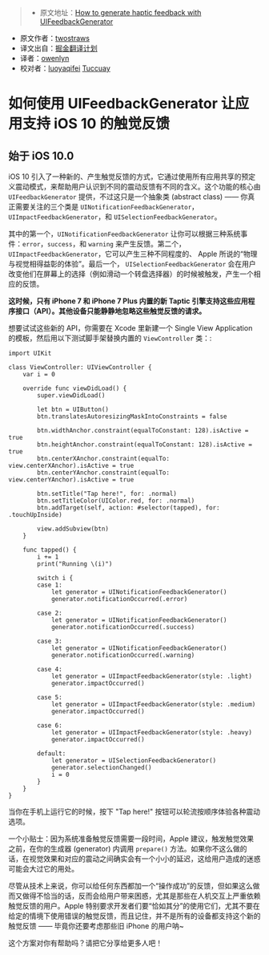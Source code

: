 > * 原文地址：[How to generate haptic feedback with UIFeedbackGenerator](https://www.hackingwithswift.com/example-code/uikit/how-to-generate-haptic-feedback-with-uifeedbackgenerator)
* 原文作者：[twostraws](https://twitter.com/twostraws)
* 译文出自：[掘金翻译计划](https://github.com/xitu/gold-miner)
* 译者：[owenlyn](https://github.com/owenlyn)
* 校对者：[luoyaqifei](http://www.zengmingxia.com/) [Tuccuay](https://github.com/Tuccuay)

# 如何使用 UIFeedbackGenerator 让应用支持 iOS 10 的触觉反馈




## 始于 iOS 10.0

iOS 10 引入了一种新的、产生触觉反馈的方式，它通过使用所有应用共享的预定义震动模式，来帮助用户认识到不同的震动反馈有不同的含义。这个功能的核心由 `UIFeedbackGenerator` 提供，不过这只是一个抽象类 (abstract class) —— 你真正需要关注的三个类是 `UINotificationFeedbackGenerator`，`UIImpactFeedbackGenerator`，和 `UISelectionFeedbackGenerator`。

其中的第一个，`UINotificationFeedbackGenerator` 让你可以根据三种系统事件：`error`，`success`，和 `warning` 来产生反馈。第二个，`UIImpactFeedbackGenerator`，它可以产生三种不同程度的、 Apple 所说的“物理与视觉相得益彰的体验”。最后一个， `UISelectionFeedbackGenerator` 会在用户改变他们在屏幕上的选择（例如滑动一个转盘选择器）的时候被触发，产生一个相应的反馈。

**这时候，只有 iPhone 7 和 iPhone 7 Plus 内置的新 Taptic 引擎支持这些应用程序接口（API）。其他设备只能静静地忽略这些触觉反馈的请求。**

想要试试这些新的 API，你需要在 Xcode 里新建一个 Single View Application 的模板，然后用以下测试脚手架替换内置的 `ViewController` 类：:

    import UIKit

    class ViewController: UIViewController {
    	var i = 0

    	override func viewDidLoad() {
    		super.viewDidLoad()

    		let btn = UIButton()
    		btn.translatesAutoresizingMaskIntoConstraints = false

    		btn.widthAnchor.constraint(equalToConstant: 128).isActive = true
    		btn.heightAnchor.constraint(equalToConstant: 128).isActive = true
    		btn.centerXAnchor.constraint(equalTo: view.centerXAnchor).isActive = true
    		btn.centerYAnchor.constraint(equalTo: view.centerYAnchor).isActive = true

    		btn.setTitle("Tap here!", for: .normal)
    		btn.setTitleColor(UIColor.red, for: .normal)
    		btn.addTarget(self, action: #selector(tapped), for: .touchUpInside)

    		view.addSubview(btn)
    	}

    	func tapped() {
    		i += 1
    		print("Running \(i)")

    		switch i {
    		case 1:
    			let generator = UINotificationFeedbackGenerator()
    			generator.notificationOccurred(.error)

    		case 2:
    			let generator = UINotificationFeedbackGenerator()
    			generator.notificationOccurred(.success)

    		case 3:
    			let generator = UINotificationFeedbackGenerator()
    			generator.notificationOccurred(.warning)

    		case 4:
    			let generator = UIImpactFeedbackGenerator(style: .light)
    			generator.impactOccurred()

    		case 5:
    			let generator = UIImpactFeedbackGenerator(style: .medium)
    			generator.impactOccurred()

    		case 6:
    			let generator = UIImpactFeedbackGenerator(style: .heavy)
    			generator.impactOccurred()

    		default:
    			let generator = UISelectionFeedbackGenerator()
    			generator.selectionChanged()
    			i = 0
    		}
    	}
    }

当你在手机上运行它的时候，按下 "Tap here!" 按钮可以轮流按顺序体验各种震动选项。

一个小贴士：因为系统准备触觉反馈需要一段时间，Apple 建议，触发触觉效果之前，在你的生成器 (generator) 内调用 `prepare()` 方法。如果你不这么做的话，在视觉效果和对应的震动之间确实会有一个小小的延迟，这给用户造成的迷惑可能会大过它的用处。

尽管从技术上来说，你可以给任何东西都加一个“操作成功”的反馈，但如果这么做而又做得不恰当的话，反而会给用户带来困惑，尤其是那些在人机交互上严重依赖触觉反馈的用户。Apple 特别要求开发者们要“恰如其分”的使用它们，尤其不要在给定的情境下使用错误的触觉反馈，而且记住，并不是所有的设备都支持这个新的触觉反馈 —— 毕竟你还要考虑那些旧 iPhone 的用户呐~

这个方案对你有帮助吗？请把它分享给更多人吧！






